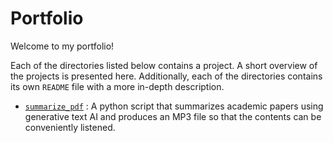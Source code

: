# Portfolio

Welcome to my portfolio!

Each of the directories listed below contains a project. A short overview of the projects is presented here. Additionally, each of the directories contains its own `README` file with a more in-depth description.

* [`summarize_pdf`](/summarize_pdf/) : A python script that summarizes academic papers using generative text AI and produces an MP3 file so that the contents can be conveniently listened.
